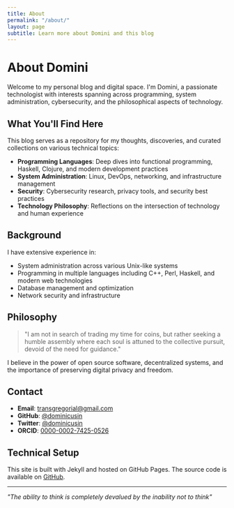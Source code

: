 ```yaml
---
title: About
permalink: "/about/"
layout: page
subtitle: Learn more about Domini and this blog
---
```


# About Domini

Welcome to my personal blog and digital space. I'm Domini, a passionate technologist with interests spanning across programming, system administration, cybersecurity, and the philosophical aspects of technology.

## What You'll Find Here

This blog serves as a repository for my thoughts, discoveries, and curated collections on various technical topics:

- **Programming Languages**: Deep dives into functional programming, Haskell, Clojure, and modern development practices
- **System Administration**: Linux, DevOps, networking, and infrastructure management
- **Security**: Cybersecurity research, privacy tools, and security best practices
- **Technology Philosophy**: Reflections on the intersection of technology and human experience

## Background

I have extensive experience in:
- System administration across various Unix-like systems
- Programming in multiple languages including C++, Perl, Haskell, and modern web technologies
- Database management and optimization
- Network security and infrastructure

## Philosophy

> "I am not in search of trading my time for coins, but rather seeking a humble assembly where each soul is attuned to the collective pursuit, devoid of the need for guidance."

I believe in the power of open source software, decentralized systems, and the importance of preserving digital privacy and freedom.

## Contact

- **Email**: [transgregorial@gmail.com](mailto:dominicusin@duck.com)
- **GitHub**: [@dominicusin](https://github.com/dominicusin)
- **Twitter**: [@dominicusin](https://twitter.com/dominicusin)
- **ORCID**: [0000-0002-7425-0526](https://orcid.org/0000-0002-7425-0526)
## Technical Setup

This site is built with Jekyll and hosted on GitHub Pages. The source code is available on [GitHub](https://github.com/dominicusin/dominicusin.github.io).

---

*"The ability to think is completely devalued by the inability not to think"*
